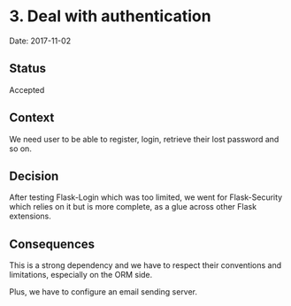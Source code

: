 # 3. Deal with authentication

Date: 2017-11-02

## Status

Accepted

## Context

We need user to be able to register, login, retrieve their lost password and so on.

## Decision

After testing Flask-Login which was too limited, we went for Flask-Security
which relies on it but is more complete, as a glue across other Flask extensions.

## Consequences

This is a strong dependency and we have to respect their conventions
and limitations, especially on the ORM side.

Plus, we have to configure an email sending server.
